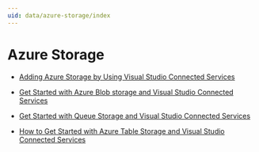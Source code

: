 ```yaml
---
uid: data/azure-storage/index
---
```

  # Azure Storage

* [Adding Azure Storage by Using Visual Studio Connected Services](https://azure.microsoft.com/documentation/articles/vs-azure-tools-connected-services-storage/.md)

* [Get Started with Azure Blob storage and Visual Studio Connected Services](https://azure.microsoft.com/documentation/articles/vs-storage-aspnet5-getting-started-blobs/.md)

* [Get Started with Queue Storage and Visual Studio Connected Services](https://azure.microsoft.com/documentation/articles/vs-storage-aspnet5-getting-started-queues/.md)

* [How to Get Started with Azure Table Storage and Visual Studio Connected Services](https://azure.microsoft.com/documentation/articles/vs-storage-aspnet5-getting-started-tables/.md)
